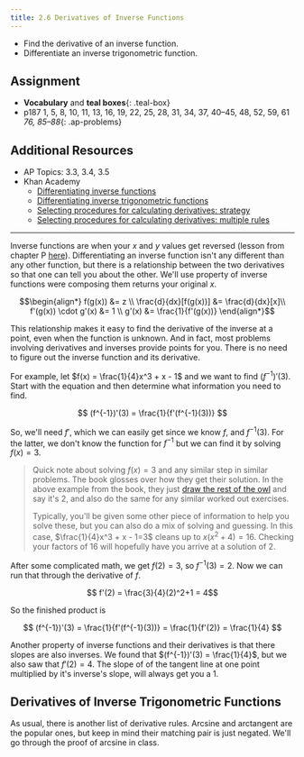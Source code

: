 ```yaml
---
title: 2.6 Derivatives of Inverse Functions
---
```


- Find the derivative of an inverse function.
- Differentiate an inverse trigonometric function.

## Assignment

- **Vocabulary** and **teal boxes**{: .teal-box}
- p187 1, 5, 8, 10, 11, 13, 16, 19, 22, 25, 28, 31, 34, 37, 40–45, 48, 52, 59, 61 *76, 85–88*{: .ap-problems}

## Additional Resources

- AP Topics: 3.3, 3.4, 3.5
- Khan Academy
  - [Differentiating inverse functions](https://www.khanacademy.org/math/ap-calculus-ab/ab-differentiation-2-new/ab-3-3/v/derivatives-of-inverse-functions)
  - [Differentiating inverse trigonometric functions](https://www.khanacademy.org/math/ap-calculus-ab/ab-differentiation-2-new/ab-3-4/v/derivative-inverse-sine)
  - [Selecting procedures for calculating derivatives: strategy](https://www.khanacademy.org/math/ap-calculus-ab/ab-differentiation-2-new/ab-3-5a/v/correcting-work-on-derivative-strategies)
  - [Selecting procedures for calculating derivatives: multiple rules](https://www.khanacademy.org/math/ap-calculus-ab/ab-differentiation-2-new/ab-3-5b/v/differentiating-using-multiple-rules-strategy)

---

Inverse functions are when your $x$ and $y$ values get reversed (lesson from chapter P [here](./0.4-inverse-functions.md)). Differentiating an inverse function isn't any different than any other function, but there is a relationship between the two derivatives so that one can tell you about the other. We'll use property of inverse functions were composing them returns your original $x$.

$$\begin{align*}
f(g(x)) &= z \\
\frac{d}{dx}[f(g(x))] &= \frac{d}{dx}[x]\\
f'(g(x)) \cdot g'(x) &= 1 \\
g'(x) &= \frac{1}{f'(g(x))}
\end{align*}$$

This relationship makes it easy to find the derivative of the inverse at a point, even when the function is unknown. And in fact, most problems involving derivatives and inverses provide points for you. There is no need to figure out the inverse function and its derivative.

For example, let $f(x) = \frac{1}{4}x^3 + x - 1$ and we want to find $(f^{-1})'(3)$. Start with the equation and then determine what information you need to find.

$$ (f^{-1})'(3) = \frac{1}{f'(f^{-1}(3))} $$

So, we'll need $f'$, which we can easily get since we know $f$, and $f^{-1}(3)$. For the latter, we don't know the function for $f^{-1}$ but we can find it by solving $f(x)=3$.

> Quick note about solving $f(x)=3$ and any similar step in similar problems. The book glosses over how they get their solution. In the above example from the book, they just [draw the rest of the owl](https://duckduckgo.com/?q=draw+the+rest+of+the+owl) and say it's 2, and also do the same for any similar worked out exercises.
>
> Typically, you'll be given some other piece of information to help you solve these, but you can also do a mix of solving and guessing. In this case, $\frac{1}{4}x^3 + x - 1=3$ cleans up to $x(x^2 + 4) = 16$. Checking your factors of 16 will hopefully have you arrive at a solution of 2.

After some complicated math, we get $f(2)=3$, so $f^{-1}(3)=2$. Now we can run that through the derivative of $f$.

$$ f'(2) = \frac{3}{4}(2)^2+1 = 4$$

So the finished product is

$$ (f^{-1})'(3) = \frac{1}{f'(f^{-1}(3))} = \frac{1}{f'(2)} = \frac{1}{4} $$

Another property of inverse functions and their derivatives is that there slopes are also inverses. We found that $(f^{-1})'(3) = \frac{1}{4}$, but we also saw that $f'(2)=4$. The slope of of the tangent line at one point multiplied by it's inverse's slope, will always get you a 1.

## Derivatives of Inverse Trigonometric Functions

As usual, there is another list of derivative rules. Arcsine and arctangent are the popular ones, but keep in mind their matching pair is just negated. We'll go through the proof of arcsine in class.
